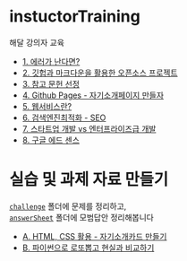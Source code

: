 # instuctorTraining
해달 강의자 교육

* [1. 에러가 난다면?](pdf/isThereIssue.pdf)
* [2. 깃헙과 마크다운을 활용한 오픈소스 프로젝트](makeOpensourceProject.md)
* [3. 참고 문헌 선정](book.md)
* [4. Github Pages - 자기소개페이지 만들자](makemyPage.md)
* [5. 웹서비스란?](pdf/Webservice.pdf)
* [6. 검색엔진최적화 - SEO](SEO.md)
* [7. 스타트업 개발 vs 엔터프라이즈급 개발](startUp_VS_enterPrise.md)
* [8. 구글 에드 센스](pdf/googleAdsense.pdf)

# 실습 및 과제 자료 만들기
[`challenge`](challenge) 폴더에 문제를 정리하고,  
[`answerSheet`](answerSheet) 폴더에 모범답안 정리해봅니다
* [A. HTML, CSS 활용 - 자기소개카드 만들기](challenge/A.HTML_CSS_mycard.md)
* [B. 파이썬으로 로또뽑고 현실과 비교하기](challenge/B.python_lotto_check.md)